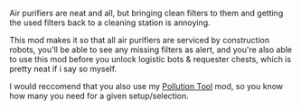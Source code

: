 Air purifiers are neat and all, but bringing clean filters to them and getting the used filters back to a cleaning station is annoying.

This mod makes it so that all air purifiers are serviced by construction robots, you'll be able to see any missing filters as alert, and you're also able to use this mod before you unlock logistic bots & requester chests, which is pretty neat if i say so myself.

I would reccomend that you also use my [Pollution Tool](https://mods.factorio.com/mod/pollution-tool) mod, so you know how many you need for a given setup/selection.
